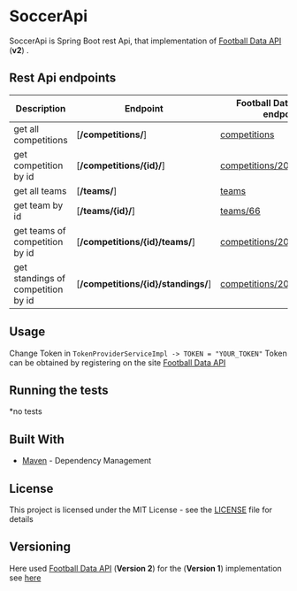 # SoccerApi

SoccerApi is Spring Boot rest Api, that implementation of [Football Data API](https://www.football-data.org/ "Football Data API") (**v2**) .


## Rest Api endpoints

| Description | Endpoint | Football Data API(v2) endpoint |
| --- | --- | --- |
| get all competitions | [**/competitions/**] | [competitions](http://api.football-data.org/v2/competitions) |
| get competition by id | [**/competitions/{id}/**] | [competitions/2014](http://api.football-data.org/v2/competitions/2014/) |
| get all teams | [**/teams/**] | [teams](http://api.football-data.org/v2/teams/) |
| get team by id | [**/teams/{id}/**] | [teams/66](http://api.football-data.org/v2/teams/66/) |
| get teams of competition by id | [**/competitions/{id}/teams/**] | [competitions/2014/teams](http://api.football-data.org/v2/2014/teams/) |
| get standings of competition by id | [**/competitions/{id}/standings/**] | [competitions/2014/standings](http://api.football-data.org/v2/competitions/2014/standings/) |


## Usage

Change Token in `TokenProviderServiceImpl -> TOKEN = "YOUR_TOKEN"`
Token can be obtained by registering on the site [Football Data API](https://www.football-data.org/ "Football Data API")


## Running the tests

*no tests


## Built With

- [Maven](https://maven.apache.org/) - Dependency Management


## License

This project is licensed under the MIT License - see the [LICENSE](https://github.com/vardanaivazian/SoccerApi/blob/master/LICENSE) file for details


## Versioning

Here used [Football Data API](https://www.football-data.org/ "Football Data API") (**Version 2**)
for the (**Version 1**) implementation see [here](https://github.com/michaelruocco/football-data-api-client.git "Version 1 implementation") 

[link football-data]: https://www.football-data.org/